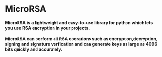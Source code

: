 # MicroRSA

#### MicroRSA is a lightweight and easy-to-use library for python which lets you use RSA encryption in your projects.

#### MicroRSA can perform all RSA operations such as encryption,decryption, signing and signature verfication and can generate keys as large as 4096 bits quickly and accurately.
